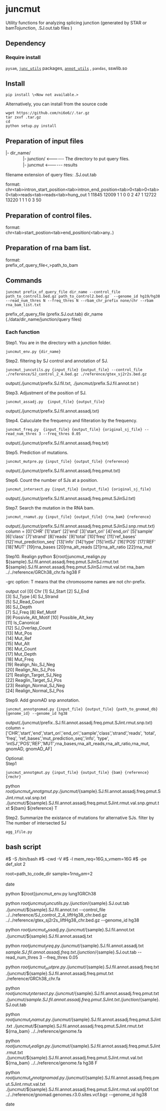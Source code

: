 # juncmut

Utility functions for analyzing splicing junction (generated by STAR or bamTojunction, .SJ.out.tab files )

## Dependency

### Require install
`pysam`, [`junc_utils`](https://github.com/friend1ws/junc_utils) packages, [`annot_utils`](https://github.com/friend1ws/annot_utils) , `pandas`, sswlib.so


## Install

```
pip install \<Now not available.>
```

Alternatively, you can install from the source code <Now not available.>
```
wget https://github.com/ni6o6//.tar.gz
tar zxvf .tar.gz
cd
python setup.py install
```

## Preparation of input files


|- dir_name/<br>
　　　　|- junction/    <------ The directory to put query files.<br>
　　　　|- juncmut  <------ results

filename extension of query files: .SJ.out.tab

format:<br>
chr\<tab>intron_start_position\<tab>intron_end_position\<tab>0\<tab>0\<tab>0\<tab>reads\<tab>reads\<tab>hung_out
1	11845	12009	1	1	0	0	2	47
1	12722	13220	1	1	1	0	3	50

## Preparation of control files.
format:<br>
chr\<tab>start_postion\<tab>end_position(\<tab>any..)

## Preparation of rna bam list.
format:<br>
prefix_of_query_file\<,>path_to_bam

## Commands

```
juncmut prefix_of_query_file dir_name --control_file path_to_control1.bed.gz path_to_control2.bed.gz  --genome_id hg19/hg38 --read_num_thres N --freq_thres N --rbam_chr_prefix none/chr --rbam rna_bam_list.txt
```
prefix_of_query_file (prefix.SJ.out.tab)
dir_name (./data/dir_name/junction/query files)

### Each function
Step1. You are in the directory with a junction folder.
```
juncmut_env.py {dir_name}
```

Step2. filtering by SJ control and annotation of SJ.

```
juncmut_juncutils.py {input_file} {output_file} --control_file ./reference/SJ_control_2_4.bed.gz ./reference/gtex_sj2r2s.bed.gz
```
output(./juncmut/prefix.SJ.fil.txt, ./juncmut/prefix.SJ.fil.annot.txt )

Step3. Adjustment of the position of SJ.              
```
juncmut_assadj.py  {input_file} {output_file}
```
output(./juncmut/prefix.SJ.fil.annot.assadj.txt)


Step4. Caluculate the frequency and filteration by the frequency.       
```
juncmut_freq.py  {input_file} {output_file} {original_sj_file} --read_num_thres 3 --freq_thres 0.05
```
output(./juncmut/prefix.SJ.fil.annot.assadj.freq.txt)

Step5. Prediction of mutations.
```
juncmut_mutpre.py {input_file} {output_file} {reference}
```
output(./juncmut/prefix.SJ.fil.annot.assadj.freq.pmut.txt)

Step6. Count the number of SJs at a position.
```
juncmut_intersect.py {input_file} {output_file} {original_sj_file}
```
output(./juncmut/prefix.SJ.fil.annot.assadj.freq.pmut.SJinSJ.txt)

Step7. Search the mutation in the RNA bam.
```
juncmut_rnamut.py {input_file} {output_file} {rna_bam} {reference}
```
output(./juncmut/prefix.SJ.fil.annot.assadj.freq.pmut.SJinSJ.snp.rmut.txt)  
column =
[0]'CHR'
[1]'start'
[2]'end'
[3]'start_ori'
[4]'end_ori'
[5]'sample'
[6]'class'
[7]'strand'
[8]'reads'
[9]'total'
[10]'freq'
[11]'ref_bases'
[12]'mut_prediction_seq'
[13]'info'
[14]'type'
[15]'intSJ'
[16]'POS'
[17]'REF'
[18]'MUT'
[19]rna_bases
[20]rna_alt_reads
[21]rna_alt_ratio
[22]rna_mut

Step10. Realign
python ${root}juncmut_realign.py ${sample}.SJ.fil.annot.assadj.freq.pmut.SJinSJ.rmut.txt ${sample}.SJ.fil.annot.assadj.freq.pmut.SJinSJ.rmut.val.txt rna_bam ../../reference/GRCh38_chr.fa hg38 F

-grc option: T means that the chromosome names are not chr-prefix.

output col
[0] Chr	
[1] SJ_Start
[2] SJ_End	
[3] SJ_Type	
[4] SJ_Strand	
[5] SJ_Read_Count	
[6] SJ_Depth	
[7] SJ_Freq	
[8] Ref_Motif	
[9] Possivle_Alt_Motif
[10] Possible_Alt_key	
[11] Is_Canonical	
[12] SJ_Overlap_Count	
[13] Mut_Pos	
[14] Mut_Ref	
[15] Mut_Alt	
[16] Mut_Count	
[17] Mut_Depth	
[18] Mut_Freq	
[19] Realign_No_SJ_Neg	
[20] Realign_No_SJ_Pos	
[21] Realign_Target_SJ_Neg	
[22] Reaglin_Target_SJ_Pos	
[23] Realign_Normal_SJ_Neg	
[24] Realign_Normal_SJ_Pos

Step9. Add gnomAD snp annotation.
```
juncmut_annotgnomad.py {input_file} {output_file} {path_to_gnomad_db} {genome_id} --genome_id hg38
```
output(./juncmut/prefix..SJ.fil.annot.assadj.freq.pmut.SJint.rmut.snp.txt)
column = ['CHR','start','end','start_ori','end_ori','sample','class','strand','reads', 'total', 'freq', 'ref_bases','mut_prediction_seq','info', 'type', 'intSJ','POS','REF','MUT',rna_bases,rna_alt_reads,rna_alt_ratio,rna_mut, gnomAD, gnomAD_AF]


Optional:  
Step1
```
juncmut_annotgmut.py {input_file} {output_file} {bam} {reference} {rmchr}
```
python ${root}juncmut_annotgmut.py ./juncmut/${sample}.SJ.fil.annot.assadj.freq.pmut.SJint.rmut.val.snp.txt ./juncmut/${sample}.SJ.fil.annot.assadj.freq.pmut.SJint.rmut.val.snp.gmut.txt ${bam} ${reference} T

Step2. Summarize the existance of mutations for alternative SJs.
  filter by The number of intersected SJ
```
agg_1file.py
```




## bash script
#$ -S /bin/bash
#$ -cwd -V
#$ -l mem_req=16G,s_vmem=16G
#$ -pe def_slot 2

root=path_to_code_dir
sample=$1
rna_bam=$2

date

python ${root}juncmut_env.py lung1GRCh38

python ${root}juncmut_juncutils.py ./junction/${sample}.SJ.out.tab ./juncmut/${sample}.SJ.fil.annot.txt --control_file ../../reference/SJ_control_2_4_liftHg38_chr.bed.gz ../../reference/gtex_sj2r2s_liftHg38_chr.bed.gz --genome_id hg38

python ${root}juncmut_assadj.py ./juncmut/${sample}.SJ.fil.annot.txt ./juncmut/${sample}.SJ.fil.annot.assadj.txt

python ${root}juncmut_freq.py ./juncmut/${sample}.SJ.fil.annot.assadj.txt ${sample}.SJ.fil.annot.assadj.freq.txt ./junction/${sample}.SJ.out.tab --read_num_thres 3 --freq_thres 0.05

python ${root}juncmut_mutpre.py ./juncmut/${sample}.SJ.fil.annot.assadj.freq.txt ./juncmut/${sample}.SJ.fil.annot.assadj.freq.pmut.txt ./reference/GRCh38_chr.fa

python ${root}juncmut_intersect.py ./juncmut/${sample}.SJ.fil.annot.assadj.freq.pmut.txt ./juncmut/${sample}.SJ.fil.annot.assadj.freq.pmut.SJint.txt ./junction/${sample}.SJ.out.tab

python ${root}juncmut_rnamut.py ./juncmut/${sample}.SJ.fil.annot.assadj.freq.pmut.SJint.txt ./juncmut/${sample}.SJ.fil.annot.assadj.freq.pmut.SJint.rmut.txt ${rna_bam} ../../reference/genome.fa

python ${root}juncmut_realign.py ./juncmut/${sample}.SJ.fil.annot.assadj.freq.pmut.SJint.rmut.txt ./juncmut/${sample}.SJ.fil.annot.assadj.freq.pmut.SJint.rmut.val.txt ${rna_bam} ../../reference/genome.fa hg38 F

python ${root}juncmut_annotgnomad.py ./juncmut/${sample}.SJ.fil.annot.assadj.freq.pmut.SJint.rmut.val.txt ./juncmut/${sample}.SJ.fil.annot.assadj.freq.pmut.SJint.rmut.val.snp001.txt ../../reference/gnomad.genomes.r3.0.sites.vcf.bgz --genome_id hg38




date
